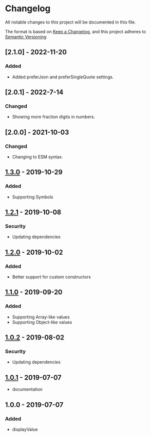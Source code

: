 # Changelog
All notable changes to this project will be documented in this file.

The format is based on [Keep a Changelog](https://keepachangelog.com/en/1.0.0/),
and this project adheres
to [Semantic Versioning](https://semver.org/spec/v2.0.0.html)

## [2.1.0] - 2022-11-20
### Added
- Added preferJson and preferSingleQuote settings.

## [2.0.1] - 2022-7-14
### Changed
- Showing more fraction digits in numbers.

## [2.0.0] - 2021-10-03
### Changed
- Changing to ESM syntax.

## [1.3.0] - 2019-10-29
### Added
- Supporting Symbols

## [1.2.1] - 2019-10-08
### Security
- Updating dependencies

## [1.2.0] - 2019-10-02
### Added
- Better support for custom constructors

## [1.1.0] - 2019-09-20
### Added
- Supporting Array-like values
- Supporting Object-like values

## [1.0.2] - 2019-08-02
### Security
- Updating dependencies

## [1.0.1] - 2019-07-07
- documentation

## 1.0.0 - 2019-07-07
### Added
- displayValue

[1.3.0]: https://github.com/DarrenPaulWright/display-value/compare/v1.2.1...v1.3.0

[1.2.1]: https://github.com/DarrenPaulWright/display-value/compare/v1.2.0...v1.2.1

[1.2.0]: https://github.com/DarrenPaulWright/display-value/compare/v1.1.0...v1.2.0

[1.1.0]: https://github.com/DarrenPaulWright/display-value/compare/v1.0.2...v1.1.0

[1.0.2]: https://github.com/DarrenPaulWright/display-value/compare/v1.0.1...v1.0.2

[1.0.1]: https://github.com/DarrenPaulWright/display-value/compare/v1.0.0...v1.0.1
